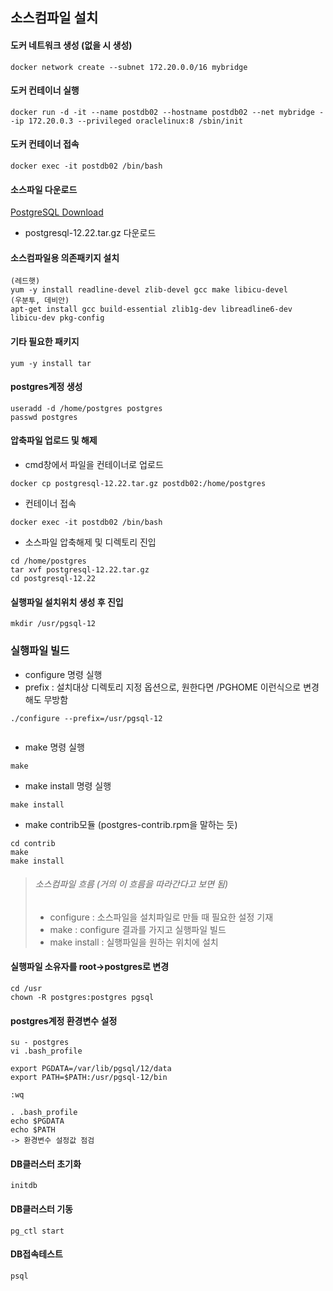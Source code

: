 ## 소스컴파일 설치

#### 도커 네트워크 생성 (없을 시 생성)
```
docker network create --subnet 172.20.0.0/16 mybridge
```

#### 도커 컨테이너 실행
```
docker run -d -it --name postdb02 --hostname postdb02 --net mybridge --ip 172.20.0.3 --privileged oraclelinux:8 /sbin/init
```

#### 도커 컨테이너 접속
```
docker exec -it postdb02 /bin/bash
```

#### 소스파일 다운로드
[PostgreSQL Download](https://www.postgresql.org/ftp/source/)
 * postgresql-12.22.tar.gz 다운로드

#### 소스컴파일용 의존패키지 설치
```
(레드햇)
yum -y install readline-devel zlib-devel gcc make libicu-devel
(우분투, 데비안)
apt-get install gcc build-essential zlib1g-dev libreadline6-dev libicu-dev pkg-config
```

#### 기타 필요한 패키지
```
yum -y install tar
```

#### postgres계정 생성
```
useradd -d /home/postgres postgres
passwd postgres
```

#### 압축파일 업로드 및 해제
- cmd창에서 파일을 컨테이너로 업로드
```
docker cp postgresql-12.22.tar.gz postdb02:/home/postgres
```
- 컨테이너 접속
```
docker exec -it postdb02 /bin/bash
```
- 소스파일 압축해제 및 디렉토리 진입
```
cd /home/postgres
tar xvf postgresql-12.22.tar.gz
cd postgresql-12.22
```

#### 실행파일 설치위치 생성 후 진입
```
mkdir /usr/pgsql-12
```

### 실행파일 빌드
- configure 명령 실행
- prefix : 설치대상 디렉토리 지정 옵션으로, 원한다면 /PGHOME 이런식으로 변경해도 무방함
```
./configure --prefix=/usr/pgsql-12
             
```

- make 명령 실행
```
make
```

- make install 명령 실행
```
make install
```
- make contrib모듈 (postgres-contrib.rpm을 말하는 듯)
```
cd contrib
make
make install
```

> ###### 소스컴파일 흐름 (거의 이 흐름을 따라간다고 보면 됨)    
> - configure : 소스파일을 설치파일로 만들 때 필요한 설정 기재    
> - make : configure 결과를 가지고 실행파일 빌드    
> - make install : 실행파일을 원하는 위치에 설치    


#### 실행파일 소유자를 root->postgres로 변경
```
cd /usr
chown -R postgres:postgres pgsql
```

#### postgres계정 환경변수 설정
```
su - postgres
vi .bash_profile

export PGDATA=/var/lib/pgsql/12/data
export PATH=$PATH:/usr/pgsql-12/bin

:wq

. .bash_profile
echo $PGDATA
echo $PATH
-> 환경변수 설정값 점검
```

#### DB클러스터 초기화
```
initdb
```
#### DB클러스터 기동
```
pg_ctl start
```

#### DB접속테스트
```
psql
```
